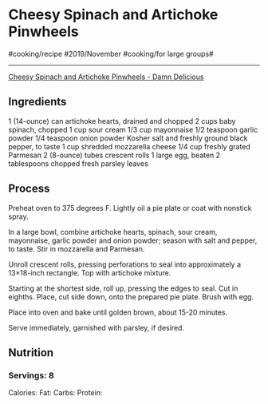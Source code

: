 # Cheesy Spinach and Artichoke Pinwheels
#cooking/recipe #2019/November #cooking/for large groups#
- - - -
[Cheesy Spinach and Artichoke Pinwheels - Damn Delicious](https://damndelicious.net/2017/09/27/cheesy-spinach-and-artichoke-pinwheels/)

## Ingredients
1 (14-ounce) can artichoke hearts, drained and chopped
2 cups baby spinach, chopped
1 cup sour cream
1/3 cup mayonnaise
1/2 teaspoon garlic powder
1/4 teaspoon onion powder
Kosher salt and freshly ground black pepper, to taste
1 cup shredded mozzarella cheese
1/4 cup freshly grated Parmesan
2 (8-ounce) tubes crescent rolls
1 large egg, beaten
2 tablespoons chopped fresh parsley leaves

## Process
Preheat oven to 375 degrees F. Lightly oil a pie plate or coat with nonstick spray.

In a large bowl, combine artichoke hearts, spinach, sour cream, mayonnaise, garlic powder and onion powder; season with salt and pepper, to taste. Stir in mozzarella and Parmesan.

Unroll crescent rolls, pressing perforations to seal into approximately a 13×18-inch rectangle. Top with artichoke mixture.

Starting at the shortest side, roll up, pressing the edges to seal. Cut in eighths. Place, cut side down, onto the prepared pie plate. Brush with egg.

Place into oven and bake until golden brown, about 15-20 minutes.

Serve immediately, garnished with parsley, if desired.

## Nutrition
### Servings: 8
Calories: 
Fat: 
Carbs: 
Protein: 